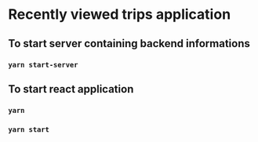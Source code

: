# Recently viewed trips application

## To start server containing backend informations

### `yarn start-server`

## To start react application

### `yarn`

### `yarn start`
